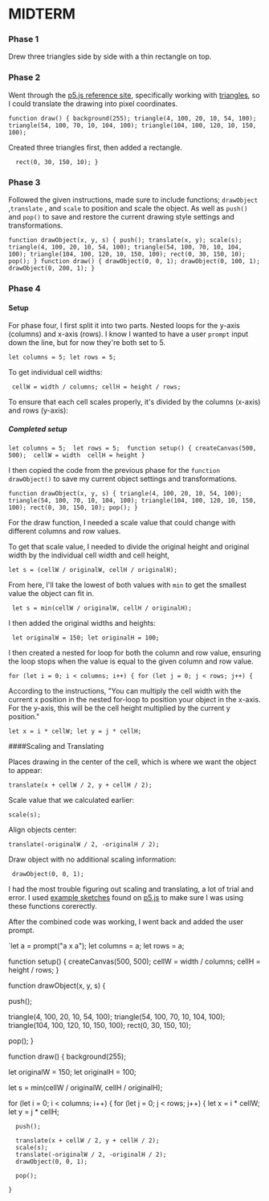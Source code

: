 # MIDTERM

### Phase 1 
Drew three triangles side by side with a thin rectangle on top.

### Phase 2
Went through the [p5.js reference site](https://p5js.org/reference/), specifically working with [triangles](https://p5js.org/reference/p5/triangle/),
so I could translate the drawing into pixel coordinates.

`function draw() {
  background(255);
  triangle(4, 100, 20, 10, 54, 100);
  triangle(54, 100, 70, 10, 104, 100);
  triangle(104, 100, 120, 10, 150, 100);`
  
Created three triangles first, then added a rectangle.

`  rect(0, 30, 150, 10);
}`

### Phase 3
Followed the given instructions, made sure to include functions; `drawObject` ,`translate` , and `scale` to position and scale the object. 
As well as `push()` and `pop()` to save and restore the current drawing style settings and transformations.  

`function drawObject(x, y, s) {
  push();
  translate(x, y);
  scale(s);
  triangle(4, 100, 20, 10, 54, 100);
  triangle(54, 100, 70, 10, 104, 100);
  triangle(104, 100, 120, 10, 150, 100);
  rect(0, 30, 150, 10);
  pop();
}
function draw() {
  drawObject(0, 0, 1);
  drawObject(0, 100, 1);
  drawObject(0, 200, 1);
}`

### Phase 4

#### Setup
For phase four, I first split it into two parts.  Nested loops for the y-axis (columns) and x-axis (rows).  I know I wanted to have a user `prompt` input 
down the line, but for now they're both set to 5.  

`let columns = 5;
let rows = 5;`


To get individual cell widths:

 ` cellW = width / columns;
  cellH = height / rows;`

To ensure that each cell scales properly, it's divided by the columns (x-axis) and rows (y-axis):


##### Completed setup

`let columns = 5; 
let rows = 5; 
function setup() {
  createCanvas(500, 500); 
  cellW = width 
  cellH = height
}
`

I then copied the code from the previous phase for the `function drawObject()` to save my current object settings and transformations.

`function drawObject(x, y, s) {
  triangle(4, 100, 20, 10, 54, 100);
  triangle(54, 100, 70, 10, 104, 100);
  triangle(104, 100, 120, 10, 150, 100);
  rect(0, 30, 150, 10);
  pop();
}`


For the draw function, I needed a scale value that could change with different columns and row values.

To get that scale value, I needed to divide the original height and original width by the individual cell width and cell height,

`let s = (cellW / originalW, cellH / originalH);`

From here, I'll take the lowest of both values with `min` to get the smallest value the object can fit in. 
 
` let s = min(cellW / originalW, cellH / originalH);`

I then added the original widths and heights:

`
  let originalW = 150;
  let originalH = 100;`


I then created a nested for loop for both the column and row value, ensuring the loop stops when the value is equal to the given column and row value.

`for (let i = 0; i < columns; i++) {
    for (let j = 0; j < rows; j++) {`  

According to the instructions, "You can multiply the cell width with the current x position in the nested for-loop to position your object in the x-axis. For the y-axis, this will be the cell height multiplied by the current y position."

`let x = i * cellW;
 let y = j * cellH;`
 
####Scaling and Translating
 
 
Places drawing in the center of the cell, which is where we want the object to appear:
 
 `translate(x + cellW / 2, y + cellH / 2);`
 
 Scale value that we calculated earlier:
 
 `scale(s);`
 
 Align objects center:
 
 `translate(-originalW / 2, -originalH / 2);`
 
Draw object with no additional scaling information:

` drawObject(0, 0, 1);` 

I had the most trouble figuring out scaling and translating, a lot of trial and error. 
I used [example sketches](https://editor.p5js.org/p5/sketches) found on 
[p5.js](https://p5js.org/reference/) to make sure I was using these functions corerectly. 

After the combined code was working, I went back and added the user prompt.



`let a = prompt("a x a");
let columns = a;
let rows = a;

function setup() {
  createCanvas(500, 500);
  cellW = width / columns;
  cellH = height / rows;
}

function drawObject(x, y, s) {
  
  push();
  
  triangle(4, 100, 20, 10, 54, 100);
  triangle(54, 100, 70, 10, 104, 100);
  triangle(104, 100, 120, 10, 150, 100);
  rect(0, 30, 150, 10);

  pop();
}

function draw() {
  background(255);

  let originalW = 150;
  let originalH = 100;

  let s = min(cellW / originalW, cellH / originalH);

  for (let i = 0; i < columns; i++) {
    for (let j = 0; j < rows; j++) {
      let x = i * cellW;
      let y = j * cellH;

      push();
      
      translate(x + cellW / 2, y + cellH / 2);
      scale(s);
      translate(-originalW / 2, -originalH / 2);
      drawObject(0, 0, 1);
      
      pop();
      
    }
